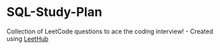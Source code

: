 # SQL-Study-Plan
Collection of LeetCode questions to ace the coding interview! - Created using [LeetHub](https://github.com/QasimWani/LeetHub)
